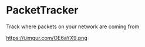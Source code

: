 # PacketTracker

Track where packets on your network are coming from

https://i.imgur.com/OE6aYX9.png
